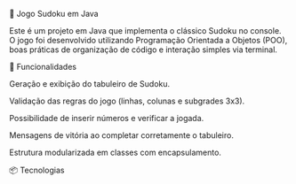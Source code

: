 🧩 Jogo Sudoku em Java

Este é um projeto em Java que implementa o clássico Sudoku no console.
O jogo foi desenvolvido utilizando Programação Orientada a Objetos (POO), boas práticas de organização de código e interação simples via terminal.

🚀 Funcionalidades

Geração e exibição do tabuleiro de Sudoku.

Validação das regras do jogo (linhas, colunas e subgrades 3x3).

Possibilidade de inserir números e verificar a jogada.

Mensagens de vitória ao completar corretamente o tabuleiro.

Estrutura modularizada em classes com encapsulamento.

📦 Tecnologias
